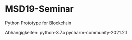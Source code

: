 # MSD19-Seminar
Python Prototype for Blockchain

Abhängigkeiten: 
python-3.7.x
pycharm-community-2021.2.1


